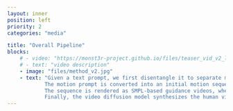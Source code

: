 ```yaml
---
layout: inner
position: left
priority: 2
categories: "media"

title: "Overall Pipeline"
blocks:
    # - video: "https://monst3r-project.github.io/files/teaser_vid_v2_lowres.mp4"
    # - text: "video description"
    - image: "files/method_v2.jpg"
    - text: "Given a text prompt, we first disentangle it to separate motion-related and semantic components. 
            The motion prompt is converted into an initial motion sequence via a text-to-motion model. 
            The sequence is rendered as SMPL-based guidance videos, where a camera-aware conditioning module determines the viewpoints for rendering.
            Finally, the video diffusion model synthesizes the human video, guided by the semantic prompt and motion condition, seamlessly bridging text-to-motion and text-to-video generation."
---
```

